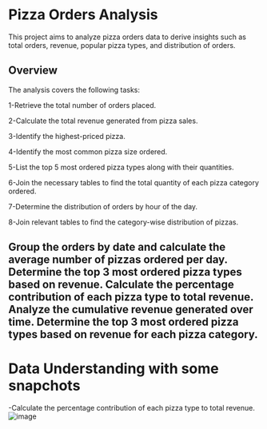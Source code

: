 # Pizza Orders Analysis

This project aims to analyze pizza orders data to derive insights such as total orders, revenue, popular pizza types, and distribution of orders.

## Overview

The analysis covers the following tasks:

1-Retrieve the total number of orders placed.

2-Calculate the total revenue generated from pizza sales.

3-Identify the highest-priced pizza.

4-Identify the most common pizza size ordered.

5-List the top 5 most ordered pizza types along with their quantities.

6-Join the necessary tables to find the total quantity of each pizza category ordered.

7-Determine the distribution of orders by hour of the day.

8-Join relevant tables to find the category-wise distribution of pizzas.

Group the orders by date and calculate the average number of pizzas ordered per day.
Determine the top 3 most ordered pizza types based on revenue.
Calculate the percentage contribution of each pizza type to total revenue.
Analyze the cumulative revenue generated over time.
Determine the top 3 most ordered pizza types based on revenue for each pizza category.
---------------------------------------------------------------------------
# Data Understanding with some snapchots
-Calculate the percentage contribution of each pizza type to total revenue.
![image](https://github.com/user-attachments/assets/297f0c01-0a23-4251-ae2b-1ea6cf9ca52e)



